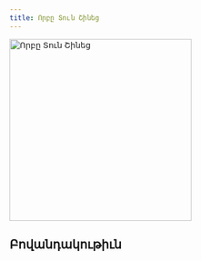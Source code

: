 ```yaml
---
title: Որբը Տուն Շինեց
---
```


<img class='pull-right cover' alt='Որբը Տուն Շինեց' width='320px' src='/images/cover.png' />

## Բովանդակութիւն


